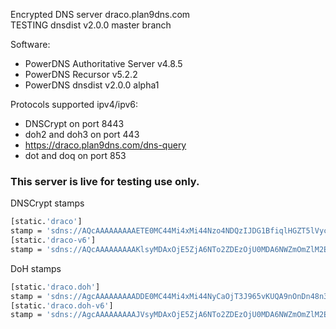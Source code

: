 Encrypted DNS server draco.plan9dns.com  
TESTING dnsdist v2.0.0 master branch

Software:
 - PowerDNS Authoritative Server v4.8.5
 - PowerDNS Recursor v5.2.2
 - PowerDNS dnsdist v2.0.0 alpha1 

Protocols supported ipv4/ipv6:
 - DNSCrypt on port 8443
 - doh2 and doh3 on port 443
 - https://draco.plan9dns.com/dns-query
 - dot and doq on port 853
 
### This server is live for testing use only.

DNSCrypt stamps
```sh
[static.'draco']
stamp = 'sdns://AQcAAAAAAAAAETE0MC44Mi4xMi44Nzo4NDQzIJDG1BfiqlHGZT5lVycA1FGPIsjyvEjH1l4Fjv3PCAJLIjIuZG5zY3J5cHQtY2VydC5kcmFjby5wbGFuOWRucy5jb20'
[static.'draco-v6']
stamp = 'sdns://AQcAAAAAAAAAKlsyMDAxOjE5ZjA6NTo2ZDEzOjU0MDA6NWZmOmZlM2E6ZTBkMl06ODQ0MyCQxtQX4qpRxmU-ZVcnANRRjyLI8rxIx9ZeBY79zwgCSyIyLmRuc2NyeXB0LWNlcnQuZHJhY28ucGxhbjlkbnMuY29t'
```

DoH stamps
```sh
[static.'draco.doh']
stamp = 'sdns://AgcAAAAAAAAADDE0MC44Mi4xMi44NyCaOjT3J965vKUQA9nOnDn48n3ZxSQpAcK6saROY1oCGRJkcmFjby5wbGFuOWRucy5jb20KL2Rucy1xdWVyeQ'
[static.'draco.doh-v6']
stamp = 'sdns://AgcAAAAAAAAAJVsyMDAxOjE5ZjA6NTo2ZDEzOjU0MDA6NWZmOmZlM2E6ZTBkMl0gmjo09yfeubylEAPZzpw5-PJ92cUkKQHCurGkTmNaAhkSZHJhY28ucGxhbjlkbnMuY29tCi9kbnMtcXVlcnk'
```
